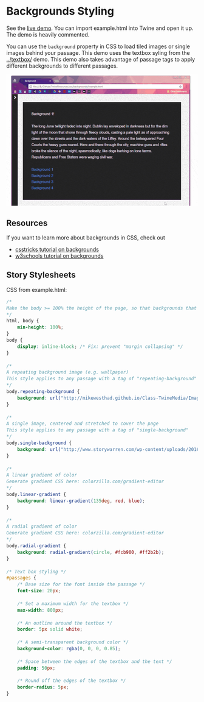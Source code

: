 # Backgrounds Styling

See the [live demo](//mikewesthad.com/twine-resources/css/backgrounds/example.html). You can import example.html into Twine and open it up. The demo is heavily commented.

You can use the `background` property in CSS to load tiled images or single images behind your passage. This demo uses the textbox syling from the [../textbox/](textbox) demo. This demo also takes advantage of passage tags to apply different backgrounds to different passages.

![Screenshot](screenshot.gif)

## Resources

If you want to learn more about backgrounds in CSS, check out

- [csstricks tutorial on backgrounds](https://css-tricks.com/almanac/properties/b/background-image/)
- [w3schools tutorial on backgrounds](http://www.w3schools.com/css/css_background.asp) 

## Story Stylesheets

CSS from example.html:

```css
/* 
Make the body >= 100% the height of the page, so that backgrounds that fill the whole screen look as expected
*/
html, body {
	min-height: 100%;
}
body {
	display: inline-block; /* Fix: prevent "margin collapsing" */ 
}

/* 
A repeating background image (e.g. wallpaper)
This style applies to any passage with a tag of "repeating-background"
*/
body.repeating-background {
	background: url("http://mikewesthad.github.io/Class-TwineMedia/Images/Pattern_SwirlPattern.png");
}

/* 
A single image, centered and stretched to cover the page
This style applies to any passage with a tag of "single-background"
*/
body.single-background {
  	background: url("http://www.storywarren.com/wp-content/uploads/2016/09/space-1.jpg") center center / cover no-repeat;
}

/* 
A linear gradient of color
Generate gradient CSS here: colorzilla.com/gradient-editor
*/
body.linear-gradient {
  	background: linear-gradient(135deg, red, blue);
}

/* 
A radial gradient of color
Generate gradient CSS here: colorzilla.com/gradient-editor
*/
body.radial-gradient {
	background: radial-gradient(circle, #fcb900, #ff2b2b);
}

/* Text box styling */
#passages {
	/* Base size for the font inside the passage */
  	font-size: 20px;
  
  	/* Set a maximum width for the textbox */
  	max-width: 800px;
  
  	/* An outline around the textbox */
  	border: 5px solid white;
  	
  	/* A semi-transparent background color */
  	background-color: rgba(0, 0, 0, 0.85);
  
  	/* Space between the edges of the textbox and the text */
  	padding: 50px;
  
  	/* Round off the edges of the textbox */
  	border-radius: 5px;  
}
```
